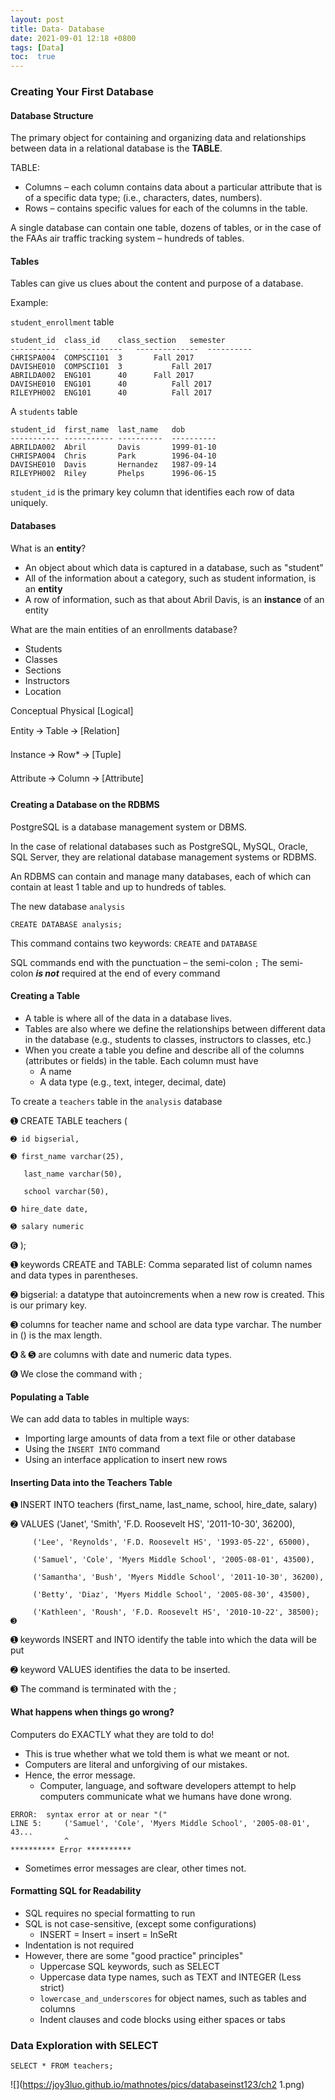 ```yaml
---
layout: post
title: Data- Database
date: 2021-09-01 12:18 +0800
tags: [Data]
toc:  true
---
```


<!-- Global site tag (gtag.js) - Google Analytics -->
  <script async src="https://www.googletagmanager.com/gtag/js?id=G-TG0XJZG53F"></script>
  <script>
    window.dataLayer = window.dataLayer || [];
    function gtag(){dataLayer.push(arguments);}
    gtag('js', new Date());

    gtag('config', 'G-TG0XJZG53F');
  </script>

### Creating Your First Database
#### Database Structure

The primary object for containing and organizing data and relationships between data in a relational database is the **TABLE**.

TABLE:
- Columns – each column contains data about a particular attribute that is of a specific data type; (i.e., characters, dates, numbers).
- Rows – contains specific values for each of the columns in the table.

A single database can contain one table, dozens of tables, or in the case of the FAAs air traffic tracking system – hundreds of tables.

#### Tables
Tables can give us clues about the content and purpose of a database.

Example:

`student_enrollment` table
```
student_id	class_id	class_section   semester       
----------- 	---------	--------------	----------
CHRISPA004	COMPSCI101	3		Fall 2017
DAVISHE010	COMPSCI101 	3	        Fall 2017
ABRILDA002	ENG101		40		Fall 2017
DAVISHE010	ENG101		40      	Fall 2017
RILEYPH002	ENG101		40	        Fall 2017
```

A `students` table
```
student_id	first_name	last_name	dob       
-----------	-----------	----------	----------
ABRILDA002	Abril		Davis		1999-01-10
CHRISPA004	Chris		Park		1996-04-10
DAVISHE010	Davis		Hernandez	1987-09-14
RILEYPH002	Riley		Phelps		1996-06-15
```

`student_id` is the primary key column that identifies each row of data uniquely.

#### Databases

What is an **entity**?
- An object about which data is captured in a database, such as "student"
- All of the information about a category, such as student information, is an **entity**
- A row of information, such as that about Abril Davis, is an **instance** of an entity

What are the main entities of an enrollments database?
- Students
- Classes
- Sections
- Instructors
- Location

Conceptual	Physical   [Logical]

Entity		🡪  Table 🡪   [Relation]

Instance	🡪  Row* 	🡪   [Tuple]

Attribute	🡪  Column	🡪  [Attribute]

#### Creating a Database on the RDBMS

PostgreSQL is a database management system or DBMS.

In the case of relational databases such as PostgreSQL, MySQL, Oracle, SQL Server, they are relational database management systems or RDBMS.

An RDBMS can contain and manage many databases, each of which can contain at least 1 table and up to hundreds of tables.

The new database `analysis`
```
CREATE DATABASE analysis;
```

This command contains two keywords: `CREATE` and `DATABASE`

SQL commands end with the punctuation – the semi-colon `;`
The semi-colon ***is not*** required at the end of every command

#### Creating a Table

- A table is where all of the data in a database lives.
- Tables are also where we define the relationships between different data in the database (e.g., students to classes, instructors to classes, etc.)
- When you create a table you define and describe all of the columns (attributes or fields) in the table. Each column must have
    - A name
    - A data type (e.g., text, integer, decimal, date)

To create a `teachers` table in the `analysis` database

➊ CREATE TABLE teachers (		

    ➋ id bigserial,

    ➌ first_name varchar(25),

       last_name varchar(50),

       school varchar(50),

    ➍ hire_date date,

    ➎ salary numeric

➏ );

➊ keywords CREATE and TABLE: Comma separated list of column names and data types in parentheses.

➋ bigserial: a datatype that autoincrements when a new row is created. This is our primary key.

➌ columns for teacher name and school are  data type varchar. The number in () is the max length.

➍ & ➎ are columns with date and numeric data types.

➏ We close the command with ;

#### Populating a Table
We can add data to tables in multiple ways:
- Importing large amounts of data from a text file or other database
- Using the `INSERT INTO` command
- Using an interface application to insert new rows

#### Inserting Data into the Teachers Table

➊ INSERT INTO teachers (first_name, last_name, school, 			hire_date, salary)

➋ VALUES ('Janet', 'Smith', 'F.D. Roosevelt HS', '2011-10-30', 36200),

         ('Lee', 'Reynolds', 'F.D. Roosevelt HS', '1993-05-22', 65000),

         ('Samuel', 'Cole', 'Myers Middle School', '2005-08-01', 43500),

         ('Samantha', 'Bush', 'Myers Middle School', '2011-10-30', 36200),

         ('Betty', 'Diaz', 'Myers Middle School', '2005-08-30', 43500),

         ('Kathleen', 'Roush', 'F.D. Roosevelt HS', '2010-10-22', 38500); ➌

➊ keywords INSERT and INTO identify the table into which the data will be put

➋ keyword VALUES identifies the data to be inserted.

➌ The command is terminated with the ;

#### What happens when things go wrong?
Computers do EXACTLY what they are told to do!
- This is true whether what we told them is what we meant or not.
- Computers are literal and unforgiving of our mistakes.
- Hence, the error message.
  - Computer, language, and software developers attempt to help computers communicate what we humans have done wrong.
``` plaintext
ERROR:  syntax error at or near "("
LINE 5:     ('Samuel', 'Cole', 'Myers Middle School', '2005-08-01', 43...
            ^
********** Error **********
```
- Sometimes error messages are clear, other times not.

#### Formatting SQL for Readability
- SQL requires no special formatting to run
- SQL is not case-sensitive, (except some configurations)
  - INSERT = Insert = insert = InSeRt
- Indentation is not required
- However, there are some "good practice" principles"
  - Uppercase SQL keywords, such as SELECT
  - Uppercase data type names, such as TEXT and INTEGER (Less strict)
  - `lowercase_and_underscores` for object names, such as tables and columns
  - Indent clauses and code blocks using either spaces or tabs

### Data Exploration with SELECT

`SELECT * FROM teachers;`

![](https://joy3luo.github.io/mathnotes/pics/databaseinst123/ch2 1.png)
